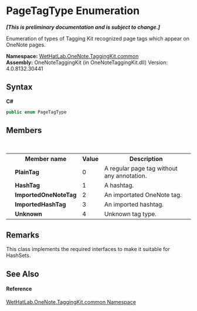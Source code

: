 # PageTagType Enumeration
 _**\[This is preliminary documentation and is subject to change.\]**_

Enumeration of types of Tagging Kit recognized page tags which appear on OneNote pages.

**Namespace:**&nbsp;<a href="bcdbab9c-63d1-48a4-6937-af53fb8d9a55.md">WetHatLab.OneNote.TaggingKit.common</a><br />**Assembly:**&nbsp;OneNoteTaggingKit (in OneNoteTaggingKit.dll) Version: 4.0.8132.30441

## Syntax

**C#**<br />
``` C#
public enum PageTagType
```


## Members
&nbsp;<table><tr><th></th><th>Member name</th><th>Value</th><th>Description</th></tr><tr><td /><td target="F:WetHatLab.OneNote.TaggingKit.common.PageTagType.PlainTag">**PlainTag**</td><td>0</td><td>A regular page tag without any annotation.</td></tr><tr><td /><td target="F:WetHatLab.OneNote.TaggingKit.common.PageTagType.HashTag">**HashTag**</td><td>1</td><td>A hashtag.</td></tr><tr><td /><td target="F:WetHatLab.OneNote.TaggingKit.common.PageTagType.ImportedOneNoteTag">**ImportedOneNoteTag**</td><td>2</td><td>An importated OneNote tag.</td></tr><tr><td /><td target="F:WetHatLab.OneNote.TaggingKit.common.PageTagType.ImportedHashTag">**ImportedHashTag**</td><td>3</td><td>An imported hashtag.</td></tr><tr><td /><td target="F:WetHatLab.OneNote.TaggingKit.common.PageTagType.Unknown">**Unknown**</td><td>4</td><td>Unknown tag type.</td></tr></table>

## Remarks
This class implements the required interfaces to make it suitable for HashSets.

## See Also


#### Reference
<a href="bcdbab9c-63d1-48a4-6937-af53fb8d9a55.md">WetHatLab.OneNote.TaggingKit.common Namespace</a><br />